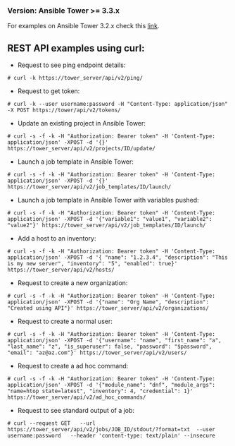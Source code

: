 ### Version: Ansible Tower >= 3.3.x 

For examples on Ansible Tower 3.2.x check this [link](https://github.com/Ompragash/AnsibleTower/blob/master/REST-API-EXAMPLES-3.2.md).

## REST API examples using curl:

- Request to see ping endpoint details:

`# curl -k https://tower_server/api/v2/ping/`

- Request to get token:

`# curl -k --user username:password -H "Content-Type: application/json" -X POST https://tower/api/v2/tokens/`

- Update an existing project in Ansible Tower:

`# curl -s -f -k -H "Authorization: Bearer token" -H 'Content-Type: application/json' -XPOST -d '{}' https://tower_server/api/v2/projects/ID/update/`

- Launch a job template in Ansible Tower:

`# curl -s -f -k -H "Authorization: Bearer token" -H 'Content-Type: application/json' -XPOST -d '{}' https://tower_server/api/v2/job_templates/ID/launch/`

- Launch a job template in Ansible Tower with variables pushed:

`# curl -s -f -k -H "Authorization: Bearer token" -H 'Content-Type: application/json' -XPOST -d '{"variable1": "value1", "variable2": "value2"}' https://tower_server/api/v2/job_templates/ID/launch/`

- Add a host to an inventory:

`# curl -s -f -k -H "Authorization: Bearer token" -H 'Content-Type: application/json' -XPOST -d '{ "name": "1.2.3.4", "description": "This is my new server", "inventory": "5", "enabled": true}' https://tower_server/api/v2/hosts/`

- Request to create a new organization:

`# curl -s -f -k -H "Authorization: Bearer token" -H 'Content-Type: application/json' -XPOST -d '{"name": "Org Name", "description": "Created using API"}' https://tower_server/api/v2/organizations/`

- Request to create a normal user:

`# curl -s -f -k -H "Authorization: Bearer token" -H 'Content-Type: application/json' -XPOST -d '{"username": "name", "first_name": "a", "last_name": "z", "is_superuser": false, "password": "$password", "email": "az@az.com"}' https://tower_server/api/v2/users/`

- Request to create a ad hoc command:

`# curl -s -f -k -H "Authorization: Bearer token" -H 'Content-Type: application/json' -XPOST -d '{"module_name": "dnf", "module_args": "name=htop state=latest", "inventory": 4, "credential": 1}' https://tower_server/api/v2/ad_hoc_commands/`

- Request to see standard output of a job:

`# curl --request GET   --url https://tower_server/api/v2/jobs/JOB_ID/stdout/?format=txt  --user username:password   --header 'content-type: text/plain' --insecure`

